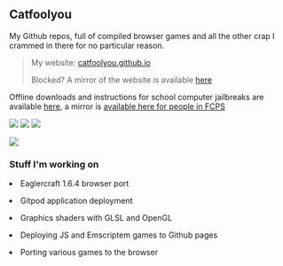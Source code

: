 ## Catfoolyou
My Github repos, full of compiled browser games and all the other crap I crammed in there for no particular reason.

> My website: [catfoolyou.github.io](https://catfoolyou.github.io/Website-v2/)
> 
> Blocked? A mirror of the website is available [here](https://eldritchdev3.github.io/Website-v2/)
>
Offline downloads and instructions for school computer jailbreaks are available [here](https://github.com/catfoolyou/Block-Bypass), a mirror is [available here for people in FCPS](https://github.com/eldritchdev3/Block-Bypass)

![](https://img.shields.io/website?url=https://catfoolyou.github.io) 
![](https://img.shields.io/github/stars/catfoolyou)
![](https://img.shields.io/github/followers/catfoolyou)

![](https://github-readme-stats.vercel.app/api?username=catfoolyou&show_icons=true&locale=en)

<h3 align="left">Stuff I'm working on</h3>
    <p><li>Eaglercraft 1.6.4 browser port</li></p>
    <p><li>Gitpod application deployment</li></p>
    <p><li>Graphics shaders with GLSL and OpenGL</li></p>
    <p><li>Deploying JS and Emscriptem games to Github pages</li></p>
    <p><li>Porting various games to the browser</li></p>

